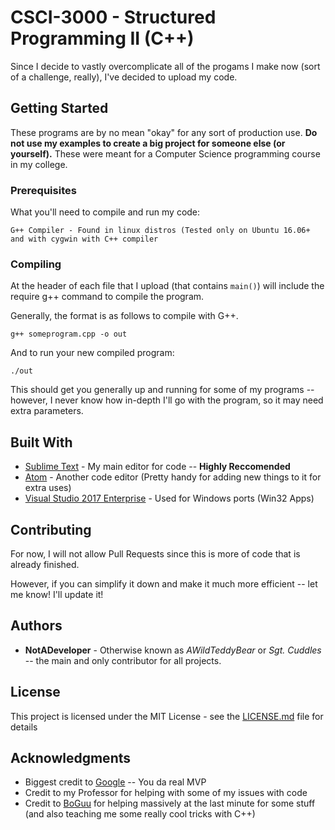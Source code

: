 # CSCI-3000 - Structured Programming II (C++)

Since I decide to vastly overcomplicate all of the progams I make now (sort of a challenge, really), I've decided to upload my code.

## Getting Started

These programs are by no mean "okay" for any sort of production use. 
**Do not use my examples to create a big project for someone else (or yourself).**
These were meant for a Computer Science programming course in my college.

### Prerequisites

What you'll need to compile and run my code:

```
G++ Compiler - Found in linux distros (Tested only on Ubuntu 16.06+ and with cygwin with C++ compiler
```

### Compiling

At the header of each file that I upload (that contains `main()`) will include the require g++ command to compile the program.

Generally, the format is as follows to compile with G++.

```
g++ someprogram.cpp -o out
```

And to run your new compiled program:

```
./out
```

This should get you generally up and running for some of my programs -- however, I never know how in-depth I'll go with the program, so it may need extra parameters.

## Built With

* [Sublime Text](https://www.sublimetext.com/3dev) - My main editor for code -- **Highly Reccomended**
* [Atom](https://atom.io/) - Another code editor (Pretty handy for adding new things to it for extra uses)
* [Visual Studio 2017 Enterprise](https://www.visualstudio.com/downloads/) - Used for Windows ports (Win32 Apps)

## Contributing

For now, I will not allow Pull Requests since this is more of code that is already finished.

However, if you can simplify it down and make it much more efficient -- let me know! I'll update it!


## Authors

* **NotADeveloper** - Otherwise known as *AWildTeddyBear* or *Sgt. Cuddles* -- the main and only contributor for all projects.


## License

This project is licensed under the MIT License - see the [LICENSE.md](LICENSE.md) file for details

## Acknowledgments

* Biggest credit to [Google](https://google.com) -- You da real MVP
* Credit to my Professor for helping with some of my issues with code
* Credit to [BoGuu](https://github.com/BoGuu) for helping massively at the last minute for some stuff (and also teaching me some really cool tricks with C++)
